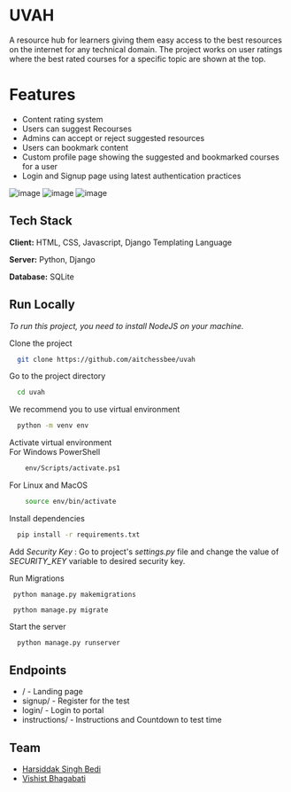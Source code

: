 # UVAH

A resource hub for learners giving them easy access to the best resources on the internet for any technical domain. The project works on user ratings where the best rated courses for a specific topic are shown at the top.

# Features

- Content rating system
- Users can suggest Recourses
- Admins can accept or reject suggested resources
- Users can bookmark content
- Custom profile page showing the suggested and bookmarked courses for a user
- Login and Signup page using latest authentication practices

![image](https://user-images.githubusercontent.com/45175270/209786127-3e9a4a90-9e79-4ab7-9171-1208bc9d6964.png)
![image](https://user-images.githubusercontent.com/45175270/209786159-aa63b882-3eaa-4963-86e5-5396f7bf69c3.png)
![image](https://user-images.githubusercontent.com/45175270/209786255-3f43e243-bd9d-4b9e-b306-ca28d318d589.png)


## Tech Stack

**Client:** HTML, CSS, Javascript, Django Templating Language

**Server:** Python, Django

**Database:** SQLite

## Run Locally

*To run this project, you need to install NodeJS on your machine.*

Clone the project

```bash
  git clone https://github.com/aitchessbee/uvah
```

Go to the project directory

```bash
  cd uvah
```

We recommend you to use virtual environment

```bash
  python -m venv env
```

Activate virtual environment   
For Windows PowerShell
```bash
    env/Scripts/activate.ps1
```
For Linux and MacOS
```bash
    source env/bin/activate
```

Install dependencies

```bash
  pip install -r requirements.txt
```

Add *Security Key* : Go to project's *settings.py* file and change the value of *SECURITY_KEY* variable to desired security key.

Run Migrations

```
 python manage.py makemigrations
```
```
 python manage.py migrate
```

Start the server

```bash
  python manage.py runserver
```

## Endpoints

- / - Landing page
- signup/ - Register for the test
- login/ - Login to portal
- instructions/ - Instructions and Countdown to test time

## Team

- [Harsiddak Singh Bedi](https://github.com/Aitchessbee)
- [Vishist Bhagabati](https://github.com/VishistB)
